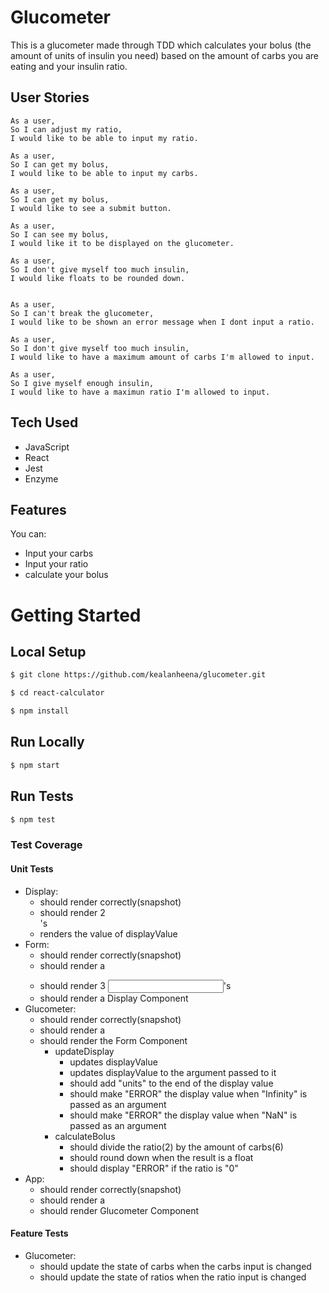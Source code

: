 # Glucometer

This is a glucometer made through TDD which calculates your bolus (the amount of units of insulin you need) based on the amount of carbs you are eating and your insulin ratio.

## User Stories

```
As a user,
So I can adjust my ratio,
I would like to be able to input my ratio.

As a user,
So I can get my bolus,
I would like to be able to input my carbs.

As a user,
So I can get my bolus,
I would like to see a submit button.

As a user,
So I can see my bolus,
I would like it to be displayed on the glucometer.

As a user,
So I don't give myself too much insulin,
I would like floats to be rounded down.


As a user,
So I can't break the glucometer,
I would like to be shown an error message when I dont input a ratio.

As a user,
So I don't give myself too much insulin,
I would like to have a maximum amount of carbs I'm allowed to input.

As a user,
So I give myself enough insulin,
I would like to have a maximun ratio I'm allowed to input.
```

## Tech Used

- JavaScript
- React
- Jest
- Enzyme

## Features

You can:
  - Input your carbs
  - Input your ratio
  - calculate your bolus
  
# Getting Started

## Local Setup

```sh
$ git clone https://github.com/kealanheena/glucometer.git
```

```sh
$ cd react-calculator
```

```sh
$ npm install
```

## Run Locally

```sh
$ npm start
```

## Run Tests

```sh
$ npm test
```

### Test Coverage

#### Unit Tests

- Display:
  - should render correctly(snapshot)
  - should render 2 <div/>'s
  - renders the value of displayValue
- Form:
  - should render correctly(snapshot)
  - should render a <form/>
  - should render 3 <input/>'s
  - should render a Display Component
- Glucometer:
  - should render correctly(snapshot)
  - should render a <div />
  - should render the Form Component
    - updateDisplay
      - updates displayValue
      - updates displayValue to the argument passed to it
      - should add "units" to the end of the display value
      - should make "ERROR" the display value when "Infinity" is passed as an argument
      - should make "ERROR" the display value when "NaN" is passed as an argument
    - calculateBolus
      - should divide the ratio(2) by the amount of carbs(6)
      - should round down when the result is a float
      - should display "ERROR" if the ratio is "0"
- App:
  - should render correctly(snapshot)
  - should render a <div />
  - should render Glucometer Component

#### Feature Tests

- Glucometer:
  - should update the state of carbs when the carbs input is changed
  - should update the state of ratios when the ratio input is changed
